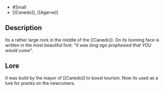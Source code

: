 - #Small 
- [[Canedo]], [[Agarve]]
## Description
Its a rather large rock in the middle of the [[Canedo]]. On its looming face is written in the most beautiful font: *"It was long ago prophesied that YOU would come"*. 
## Lore
It was build by the mayor of [[Canedo]] to boost tourism.  Now its used as a lure for pranks on the newcomers.